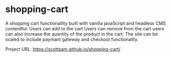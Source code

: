 # shopping-cart
A shopping cart functionallity built with vanilla javaScript and headless CMS contentful.
Users can add to the cart 
Users can remove from the cart
users can also increase the quantity of the product in the cart.
The site can be scaled to include paymant gateway and checkout functionality.

Project URL: https://scottsam.github.io/shopping-cart/

